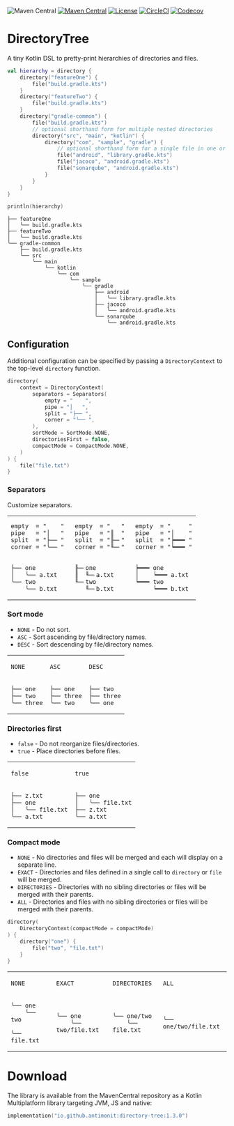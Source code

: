 ![Maven Central](https://img.shields.io/badge/Kotlin-Multiplatform-blueviolet)
[![Maven Central](https://img.shields.io/maven-central/v/io.github.antimonit/directory-tree.svg?label=Maven%20Central)](https://search.maven.org/search?q=g:%22io.github.antimonit%22%20AND%20a:%22directory-tree%22)
[![License](https://img.shields.io/badge/License-Apache%202.0-blue.svg)](https://opensource.org/licenses/Apache-2.0)
[![CircleCI](https://img.shields.io/circleci/build/gh/Antimonit/DirectoryTree?label=CircleCI)](https://circleci.com/gh/Antimonit/DirectoryTree/tree/main)
[![Codecov](https://img.shields.io/codecov/c/gh/Antimonit/DirectoryTree?label=Codecov)](https://codecov.io/gh/Antimonit/DirectoryTree)

# DirectoryTree

A tiny Kotlin DSL to pretty-print hierarchies of directories and files.

```kotlin
val hierarchy = directory {
    directory("featureOne") {
        file("build.gradle.kts")
    }
    directory("featureTwo") {
        file("build.gradle.kts")
    }
    directory("gradle-common") {
        file("build.gradle.kts")
        // optional shorthand form for multiple nested directories
        directory("src", "main", "kotlin") {
            directory("com", "sample", "gradle") {
                // optional shorthand form for a single file in one or more nested directories
                file("android", "library.gradle.kts")
                file("jacoco", "android.gradle.kts")
                file("sonarqube", "android.gradle.kts")
            }
        }
    }
}

println(hierarchy)
```

```
├── featureOne
│   ╰── build.gradle.kts
├── featureTwo
│   ╰── build.gradle.kts
╰── gradle-common
    ├── build.gradle.kts
    ╰── src
        ╰── main
            ╰── kotlin
                ╰── com
                    ╰── sample
                        ╰── gradle
                            ├── android
                            │   ╰── library.gradle.kts
                            ├── jacoco
                            │   ╰── android.gradle.kts
                            ╰── sonarqube
                                ╰── android.gradle.kts
```

## Configuration

Additional configuration can be specified by passing a `DirectoryContext` to the top-level `directory` function.

```kotlin
directory(
    context = DirectoryContext(
        separators = Separators(
            empty = "    ",
            pipe = "│   ",
            split = "├── ",
            corner = "╰── ",
        ),
        sortMode = SortMode.NONE,
        directoriesFirst = false,
        compactMode = CompactMode.NONE,
    )
) {
    file("file.txt")
}
```

### Separators
Customize separators.

<table>
<tr>
<td>

```
empty  = "    "
pipe   = "│   "
split  = "├── "
corner = "╰── "
```

</td>
<td>

```
empty  = "   "
pipe   = "║  "
split  = "╟─╴"
corner = "╙─╴"
```

</td>
<td>

```
empty  = "     "
pipe   = "│    "
split  = "┝━━━ "
corner = "┕━━━ "
```

</td>

</tr>
<tr>
<td>

```
├── one         
│   ╰── a.txt 
╰── two         
    ╰── b.txt 
```

</td>
<td>

```
╟─╴one         
║  ╙─╴a.txt 
╙─╴two         
   ╙─╴b.txt 
```

</td>
<td>

```
┝━━━ one
│    ┕━━━ a.txt
┕━━━ two
     ┕━━━ b.txt
```

</td>
</tr>
</table>


### Sort mode
* `NONE` - Do not sort.
* `ASC` - Sort ascending by file/directory names.
* `DESC` - Sort descending by file/directory names.

<table>
<tr>
<td>

`NONE`

</td>
<td>

`ASC`

</td>
<td>

`DESC`

</td>
</tr>

<tr>
<td>

    ├── one
    ├── two
    ╰── three

</td>
<td>

    ├── one
    ├── three
    ╰── two

</td>
<td>

    ├── two
    ├── three
    ╰── one

</td>
</tr>
</table>

### Directories first
* `false` - Do not reorganize files/directories.
* `true` - Place directories before files.

<table>
<tr>
<td>

`false`

</td>
<td>

`true`

</td>
</tr>
<tr>
<td>

    ├── z.txt
    ├── one
    │   ╰── file.txt
    ╰── a.txt

</td>
<td>

    ├── one
    │   ╰── file.txt
    ├── z.txt
    ╰── a.txt

</td>
</tr>
</table>

### Compact mode
* `NONE` - No directories and files will be merged and each will display on a separate line.
* `EXACT` - Directories and files defined in a single call to `directory` or `file` will be merged.
* `DIRECTORIES` - Directories with no sibling directories or files will be merged with their parents.
* `ALL` - Directories and files with no sibling directories or files will be merged with their parents.

```kotlin
directory(
    DirectoryContext(compactMode = compactMode)
) {
    directory("one") {
        file("two", "file.txt")
    }
}

```

<table>
<tr>
<td>

`NONE`

</td>
<td>

`EXACT`

</td>
<td>

`DIRECTORIES`

</td>
<td>

`ALL`

</td>
</tr>
<tr>
<td>

    ╰── one
        ╰── two
            ╰── file.txt

</td>
<td>

    ╰── one
        ╰── two/file.txt

</td>
<td>

    ╰── one/two
        ╰── file.txt

</td>
<td>

    ╰── one/two/file.txt

</td>
</tr>
</table>

# Download

The library is available from the MavenCentral repository as a Kotlin Multiplatform library targeting JVM, JS and 
native:

```kotlin
implementation("io.github.antimonit:directory-tree:1.3.0")
```
